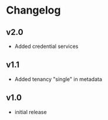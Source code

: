 # Changelog

## v2.0

- Added credential services

## v1.1

- Added tenancy "single" in metadata

## v1.0

- initial release
